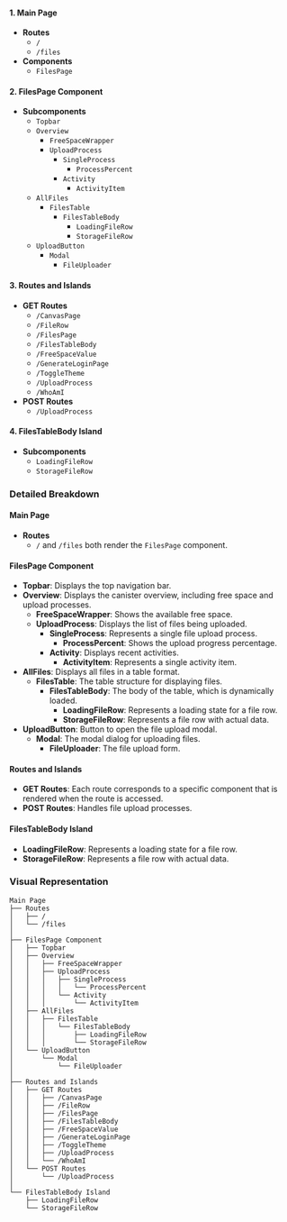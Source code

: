 #### 1. **Main Page**
- **Routes**
  - `/`
  - `/files`
- **Components**
  - `FilesPage`

#### 2. **FilesPage Component**
- **Subcomponents**
  - `Topbar`
  - `Overview`
    - `FreeSpaceWrapper`
    - `UploadProcess`
      - `SingleProcess`
        - `ProcessPercent`
      - `Activity`
        - `ActivityItem`
  - `AllFiles`
    - `FilesTable`
      - `FilesTableBody`
        - `LoadingFileRow`
        - `StorageFileRow`
  - `UploadButton`
    - `Modal`
      - `FileUploader`

#### 3. **Routes and Islands**
- **GET Routes**
  - `/CanvasPage`
  - `/FileRow`
  - `/FilesPage`
  - `/FilesTableBody`
  - `/FreeSpaceValue`
  - `/GenerateLoginPage`
  - `/ToggleTheme`
  - `/UploadProcess`
  - `/WhoAmI`
- **POST Routes**
  - `/UploadProcess`

#### 4. **FilesTableBody Island**
- **Subcomponents**
  - `LoadingFileRow`
  - `StorageFileRow`

### Detailed Breakdown

#### Main Page
- **Routes**
  - `/` and `/files` both render the `FilesPage` component.

#### FilesPage Component
- **Topbar**: Displays the top navigation bar.
- **Overview**: Displays the canister overview, including free space and upload processes.
  - **FreeSpaceWrapper**: Shows the available free space.
  - **UploadProcess**: Displays the list of files being uploaded.
    - **SingleProcess**: Represents a single file upload process.
      - **ProcessPercent**: Shows the upload progress percentage.
    - **Activity**: Displays recent activities.
      - **ActivityItem**: Represents a single activity item.
- **AllFiles**: Displays all files in a table format.
  - **FilesTable**: The table structure for displaying files.
    - **FilesTableBody**: The body of the table, which is dynamically loaded.
      - **LoadingFileRow**: Represents a loading state for a file row.
      - **StorageFileRow**: Represents a file row with actual data.
- **UploadButton**: Button to open the file upload modal.
  - **Modal**: The modal dialog for uploading files.
    - **FileUploader**: The file upload form.

#### Routes and Islands
- **GET Routes**: Each route corresponds to a specific component that is rendered when the route is accessed.
- **POST Routes**: Handles file upload processes.

#### FilesTableBody Island
- **LoadingFileRow**: Represents a loading state for a file row.
- **StorageFileRow**: Represents a file row with actual data.

### Visual Representation

```
Main Page
├── Routes
│   ├── /
│   └── /files
│
├── FilesPage Component
│   ├── Topbar
│   ├── Overview
│   │   ├── FreeSpaceWrapper
│   │   ├── UploadProcess
│   │   │   ├── SingleProcess
│   │   │   │   └── ProcessPercent
│   │   │   └── Activity
│   │   │       └── ActivityItem
│   ├── AllFiles
│   │   ├── FilesTable
│   │   │   └── FilesTableBody
│   │   │       ├── LoadingFileRow
│   │   │       └── StorageFileRow
│   └── UploadButton
│       └── Modal
│           └── FileUploader
│
├── Routes and Islands
│   ├── GET Routes
│   │   ├── /CanvasPage
│   │   ├── /FileRow
│   │   ├── /FilesPage
│   │   ├── /FilesTableBody
│   │   ├── /FreeSpaceValue
│   │   ├── /GenerateLoginPage
│   │   ├── /ToggleTheme
│   │   ├── /UploadProcess
│   │   └── /WhoAmI
│   └── POST Routes
│       └── /UploadProcess
│
└── FilesTableBody Island
    ├── LoadingFileRow
    └── StorageFileRow

